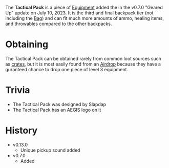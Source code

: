 The **Tactical Pack** is a piece of [Equipment](/equipment) added the in the v0.7.0 "Geared Up" update on July 10, 2023. It is the third and final backpack tier (not including the [Bag](/equipment/backpacks/bag)) and can fit much more amounts of ammo, healing items, and throwables compared to the other backpacks.

# Obtaining

The Tactical Pack can be obtained rarely from common loot sources such as [crates](/obstacles/crates), but it is most easily found from an [Airdrop](/obstacles/airdrops) because they have a guranteed chance to drop one piece of level 3 equipment. 

# Trivia 

 - The Tactical Pack was designed by Slapdap
 - The Tactical Pack has an AEGIS logo on it

# History

 - v0.13.0
   - Unique pickup sound added
 - v0.7.0
   - Added